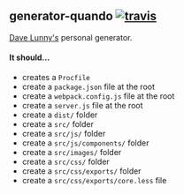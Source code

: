 ## generator-quando [![travis](https://api.travis-ci.org/himynameisdave/generator-quando.svg)](https://travis-ci.org/himynameisdave/generator-quando)

[Dave Lunny's](http://himynameisdave.com) personal generator.

#### It should...

- creates a `Procfile`
- create a `package.json` file at the root
- create a `webpack.config.js` file at the root
- create a `server.js` file at the root
- create a `dist/` folder
- create a `src/` folder
- create a `src/js/` folder
- create a `src/js/components/` folder
- create a `src/images/` folder
- create a `src/css/` folder
- create a `src/css/exports/` folder
- create a `src/css/exports/core.less` file